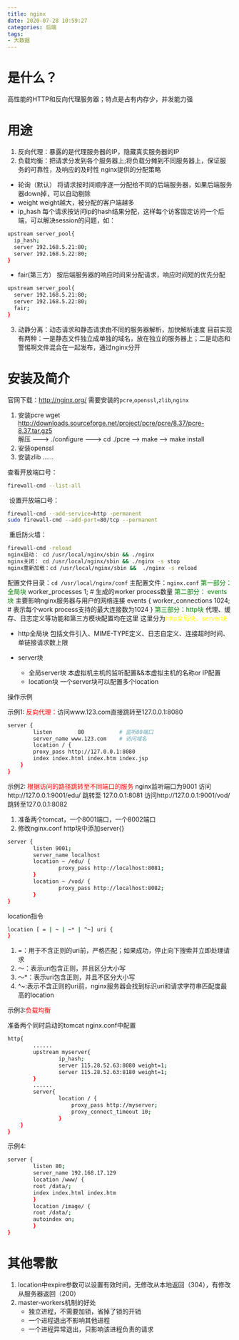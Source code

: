 ```yaml
---
title: nginx
date: 2020-07-28 10:59:27
categories: 后端
tags:
- 大数据
---
```

# 是什么？
高性能的HTTP和反向代理服务器；特点是占有内存少，并发能力强
# 用途
1. 反向代理：暴露的是代理服务器的IP，隐藏真实服务器的IP
2. 负载均衡：把请求分发到各个服务器上;将负载分摊到不同服务器上，保证服务的可靠性，及响应的及时性
    nginx提供的分配策略
- 轮询（默认）
  将请求按时间顺序逐一分配给不同的后端服务器，如果后端服务器down掉，可以自动剔除
- weight
  weight越大，被分配的客户端越多
- ip_hash
  每个请求按访问ip的hash结果分配，这样每个访客固定访问一个后端，可以解决session的问题，如：
```bash
upstream server_pool{
  ip_hash;
  server 192.168.5.21:80;
  server 192.168.5.22:80;
}
```
- fair(第三方）
按后端服务器的响应时间来分配请求，响应时间短的优先分配
```bash
upstream server_pool{
  server 192.168.5.21:80;
  server 192.168.5.22:80;
  fair;
}
```
3. 动静分离：动态请求和静态请求由不同的服务器解析，加快解析速度
   目前实现有两种：一是静态文件独立成单独的域名，放在独立的服务器上；二是动态和警惕啊文件混合在一起发布，通过nginx分开

# 安装及简介
官网下载：http://nginx.org/
需要安装的`pcre`,`openssl`,`zlib`,`nginx`

1. 安装pcre
   wget http://downloads.sourceforge.net/project/pcre/pcre/8.37/pcre-8.37.tar.gz5                
   解压 ---> ./configure ---> cd ./pcre  -->  make --> make install
2. 安装openssl
3. 安装zlib
   ……

查看开放端口号：

``` bash
firewall-cmd --list-all
```
​		设置开放端口号：
``` bash
firewall-cmd --add-service=http -permanent
sudo firewall-cmd --add-port=80/tcp --permanent
```
​		重启防火墙：
``` bash
firewall-cmd -reload
nginx启动： cd /usr/local/nginx/sbin && ./nginx
nginx关闭： cd /usr/local/nginx/sbin && ./nginx -s stop
nginx重新加载：cd /usr/local/nginx/sbin &&  ./nginx -s reload
```
配置文件目录：`cd /usr/local/nginx/conf`
主配置文件：`nginx.conf`
<font color=green>第一部分：全局块</font>
worker_processes 1;    # 生成的worker process数量
<font color=green>第二部分： events块</font>
主要影响nginx服务器与用户的网络连接
events {
worker_connections 1024;     # 表示每个work process支持的最大连接数为1024
}
<font color=green>第三部分：http块</font>
代理、缓存、日志定义等功能和第三方模块配置均在这里
这里分为<font color=yellow>http全局块、server块</font>

- http全局块
  包括文件引入、MIME-TYPE定义、日志自定义、连接超时时间、单链接请求数上限                        

- server块
  - 全局server块
    本虚拟机主机的监听配置&&本虚拟主机的名称or IP配置
  - location块
    一个server块可以配置多个location

操作示例

示例1:   <font color=red>反向代理：</font>访问www.123.com直接跳转至127.0.0.1:8080

```bash
server {
		listen        80           # 监听80端口
		server_name www.123.com    # 访问域名
		location / {
		proxy_pass http://127.0.0.1:8080
		index index.html index.htm index.jsp
	}
}
```
示例2: <font color=red>根据访问的路径跳转至不同端口的服务</font>
nginx监听端口为9001
访问http://127.0.0.1:9001/edu/ 跳转至  127.0.0.1:8081
访问http://127.0.0.1:9001/vod/ 跳转至127.0.0.1:8082

1. 准备两个tomcat，一个8001端口，一个8002端口
1. 修改nginx.conf
http块中添加server{}
``` bash
server {
		listen 9001;
		server_name localhost
		location ~ /edu/ {
				proxy_pass http://localhost:8081;
		}
		location ~ /vod/ {
				proxy_pass http://localhost:8082;
		}
}
```
location指令

```bash
location [ = | ~ | ~* | ^~] uri {
}
```

1. =：用于不含正则的uri前，严格匹配；如果成功，停止向下搜索并立即处理请求
2. ～：表示uri包含正则，并且区分大小写
3. ～*：表示uri包含正则，并且不区分大小写
4. ^~:表示不含正则的uri前，nginx服务器会找到标识uri和请求字符串匹配度最高的location

示例3:<font color=red>负载均衡</font>

准备两个同时启动的tomcat
nginx.conf中配置

```bash
http{
		......
		upstream myserver{
				ip_hash;
				server 115.28.52.63:8080 weight=1;
				server 115.28.52.63:8180 weight=1;
		}
		......
		server{
				location / {
					proxy_pass http://myserver;
					proxy_connect_timeout 10;
				}
	}
}
```

示例4:

```bash
server {
		listen 80;
		server_name 192.168.17.129
		location /www/ {
		root /data/;
		index index.html index.htm
		}
		location /image/ {
		root /data/;
		autoindex on;
		}
}
```

# 其他零散

1. location中expire参数可以设置有效时间，无修改从本地返回（304），有修改从服务器返回（200）
2. master-workers机制的好处
   - 独立进程，不需要加锁，省掉了锁的开销
   - 一个进程退出不影响其他进程
   - 一个进程异常退出，只影响该进程负责的请求

